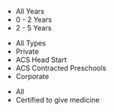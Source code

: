 <div id="map"></div>

<div id="age_selector" class="cartodb-infobox">
   <ul>
        <li data="all" class="selected">All Years</li>
        <li data="0 YEARS - 2 YEARS">0 - 2 Years</li>
        <li data="2 YEARS - 5 YEARS">2 - 5 Years</li>
   </ul>
</div>
<div id="type_selector" class="cartodb-infobox">
   <ul>
        <li data="all" class="selected">All Types</li>
        <li data="Private">Private</li>
        <li data="ACS Head Start">ACS Head Start</li>
        <li data="ACS Contracted Preschools">ACS Contracted Preschools</li>
        <li data="Corporate">Corporate</li>
      </ul>
      </div>
<div id="medicine_selector" class="cartodb-infobox">
      <ul>
        <li data="all" class="selected">All</li>
        <li data="Yes">Certified to give medicine</li>
        <!-- <li data="No">Not certified to give medicine</li> -->
      </ul>
</div>